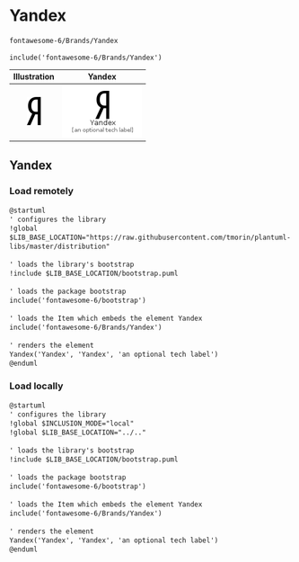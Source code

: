 # Yandex


```text
fontawesome-6/Brands/Yandex
```

```text
include('fontawesome-6/Brands/Yandex')
```



| Illustration | Yandex |
| :---: | :---: |
| ![illustration for Illustration](../../fontawesome-6/Brands/Yandex.png) | ![illustration for Yandex](../../fontawesome-6/Brands/Yandex.Local.png) |




## Yandex

### Load remotely
```plantuml
@startuml
' configures the library
!global $LIB_BASE_LOCATION="https://raw.githubusercontent.com/tmorin/plantuml-libs/master/distribution"

' loads the library's bootstrap
!include $LIB_BASE_LOCATION/bootstrap.puml

' loads the package bootstrap
include('fontawesome-6/bootstrap')

' loads the Item which embeds the element Yandex
include('fontawesome-6/Brands/Yandex')

' renders the element
Yandex('Yandex', 'Yandex', 'an optional tech label')
@enduml
```

### Load locally
```plantuml
@startuml
' configures the library
!global $INCLUSION_MODE="local"
!global $LIB_BASE_LOCATION="../.."

' loads the library's bootstrap
!include $LIB_BASE_LOCATION/bootstrap.puml

' loads the package bootstrap
include('fontawesome-6/bootstrap')

' loads the Item which embeds the element Yandex
include('fontawesome-6/Brands/Yandex')

' renders the element
Yandex('Yandex', 'Yandex', 'an optional tech label')
@enduml
```

